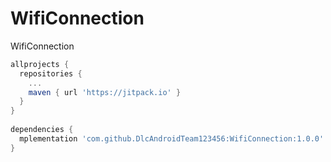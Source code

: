 # WifiConnection
WifiConnection

```gradle
allprojects {
  repositories {
    ...
    maven { url 'https://jitpack.io' }
  }
}
	
dependencies {
  mplementation 'com.github.DlcAndroidTeam123456:WifiConnection:1.0.0'
}
	
```


